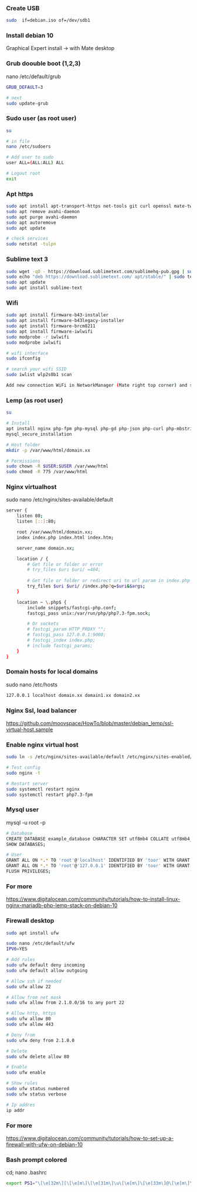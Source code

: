 ### Create USB
```bash
sudo  if=debian.iso of=/dev/sdb1
```
### Install debian 10
Graphical Expert install -> with Mate desktop

### Grub doouble boot (1,2,3)
nano /etc/default/grub
```bash
GRUB_DEFAULT=3

# next 
sudo update-grub
```

### Sudo user (as root user)
```bash
su

# in file
nano /etc/sudoers

# Add user to sudo
user ALL=(ALL:ALL) ALL

# Logout root
exit
```

### Apt https
```bash
sudo apt install apt-transport-https net-tools git curl openssl mate-tweak
sudo apt remove avahi-daemon
sudo apt purge avahi-daemon
sudo apt autoremove
sudo apt update

# check services
sudo netstat -tulpn
```

### Sublime text 3
```bash
sudo wget -qO - https://download.sublimetext.com/sublimehq-pub.gpg | sudo apt-key add -
sudo echo "deb https://download.sublimetext.com/ apt/stable/" | sudo tee /etc/apt/sources.list.d/sublime-text.list
sudo apt update
sudo apt install sublime-text
```

### Wifi
```bash
sudo apt install firmware-b43-installer
sudo apt install firmware-b43legacy-installer
sudo apt install firmware-brcm8211
sudo apt install firmware-iwlwifi
sudo modprobe -r iwlwifi
sudo modprobe iwlwifi

# wifi interface
sudo ifconfig

# search your wifi SSID
sudo iwlist wlp2s0b1 scan

Add new connection WiFi in NetworkManager (Mate right top corner) and set SSID and credentials
```

### Lemp (as root user)
```bash
su

# Install
apt install nginx php-fpm php-mysql php-gd php-json php-curl php-mbstring mariadb-server
mysql_secure_installation

# Host folder
mkdir -p /var/www/html/domain.xx

# Permissions
sudo chown -R $USER:$USER /var/www/html
sudo chmod -R 775 /var/www/html
```

### Nginx virtualhost
sudo nano /etc/nginx/sites-available/default
```bash
server {
    listen 80;
    listen [::]:80;

    root /var/www/html/domain.xx;
    index index.php index.html index.htm;

    server_name domain.xx;

    location / {
        # Get file or folder or error
        # try_files $uri $uri/ =404;
        
        # Get file or folder or redirect uri to url param in index.php
        try_files $uri $uri/ /index.php?q=$uri&$args;
    }

    location ~ \.php$ {
        include snippets/fastcgi-php.conf;
        fastcgi_pass unix:/var/run/php/php7.3-fpm.sock;

        # Or sockets
        # fastcgi_param HTTP_PROXY "";
        # fastcgi_pass 127.0.0.1:9000;
        # fastcgi_index index.php;        
        # include fastcgi_params;
    }
}
```

### Domain hosts for local domains
sudo nano /etc/hosts
```bash
127.0.0.1 localhost domain.xx domain1.xx domain2.xx
```

### Nginx Ssl, load balancer
https://github.com/moovspace/HowTo/blob/master/debian_lemp/ssl-virtual-host.sample

### Enable nginx virtual host
```bash
sudo ln -s /etc/nginx/sites-available/default /etc/nginx/sites-enabled/

# Test config
sudo nginx -t

# Restart server
sudo systemctl restart nginx
sudo systemctl restart php7.3-fpm
```

### Mysql user
mysql -u root -p
```bash
# Database
CREATE DATABASE example_database CHARACTER SET utf8mb4 COLLATE utf8mb4_unicode_ci;
SHOW DATABASES;

# User
GRANT ALL ON *.* TO 'root'@'localhost' IDENTIFIED BY 'toor' WITH GRANT OPTION;
GRANT ALL ON *.* TO 'root'@'127.0.0.1' IDENTIFIED BY 'toor' WITH GRANT OPTION;
FLUSH PRIVILEGES;
```

### For more
https://www.digitalocean.com/community/tutorials/how-to-install-linux-nginx-mariadb-php-lemp-stack-on-debian-10


### Firewall desktop
```bash
sudo apt install ufw

sudo nano /etc/default/ufw
IPV6=YES

# Add rules
sudo ufw default deny incoming
sudo ufw default allow outgoing

# Allow ssh if needed
sudo ufw allow 22

# Allow from net mask
sudo ufw allow from 2.1.0.0/16 to any port 22

# Allow http, https
sudo ufw allow 80
sudo ufw allow 443

# Deny from
sudo ufw deny from 2.1.0.0

# Delete
sudo ufw delete allow 80

# Enable
sudo ufw enable

# Show rules
sudo ufw status numbered
sudo ufw status verbose

# Ip addres
ip addr
```

### For more
https://www.digitalocean.com/community/tutorials/how-to-set-up-a-firewall-with-ufw-on-debian-10


### Bash prompt colored
cd; nano .bashrc
```bash
export PS1="\[\e[32m\][\[\e[m\]\[\e[31m\]\u\[\e[m\]\[\e[33m\]@\[\e[m\]\[\e[32m\]\h\[\e[m\]:\[\e[36m\]\w\[\e[m\]\[\e[32m\]]\[\e[m\]\[\e[32;47m\]\\$\[\e[m\] "
```
